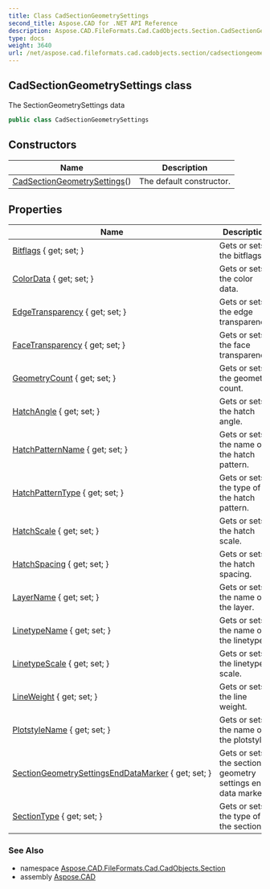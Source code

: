 ```yaml
---
title: Class CadSectionGeometrySettings
second_title: Aspose.CAD for .NET API Reference
description: Aspose.CAD.FileFormats.Cad.CadObjects.Section.CadSectionGeometrySettings class. The SectionGeometrySettings data
type: docs
weight: 3640
url: /net/aspose.cad.fileformats.cad.cadobjects.section/cadsectiongeometrysettings/
---
```

## CadSectionGeometrySettings class

The SectionGeometrySettings data

```csharp
public class CadSectionGeometrySettings
```

## Constructors

| Name | Description |
| --- | --- |
| [CadSectionGeometrySettings](cadsectiongeometrysettings/)() | The default constructor. |

## Properties

| Name | Description |
| --- | --- |
| [Bitflags](../../aspose.cad.fileformats.cad.cadobjects.section/cadsectiongeometrysettings/bitflags/) { get; set; } | Gets or sets the bitflags. |
| [ColorData](../../aspose.cad.fileformats.cad.cadobjects.section/cadsectiongeometrysettings/colordata/) { get; set; } | Gets or sets the color data. |
| [EdgeTransparency](../../aspose.cad.fileformats.cad.cadobjects.section/cadsectiongeometrysettings/edgetransparency/) { get; set; } | Gets or sets the edge transparency. |
| [FaceTransparency](../../aspose.cad.fileformats.cad.cadobjects.section/cadsectiongeometrysettings/facetransparency/) { get; set; } | Gets or sets the face transparency. |
| [GeometryCount](../../aspose.cad.fileformats.cad.cadobjects.section/cadsectiongeometrysettings/geometrycount/) { get; set; } | Gets or sets the geometry count. |
| [HatchAngle](../../aspose.cad.fileformats.cad.cadobjects.section/cadsectiongeometrysettings/hatchangle/) { get; set; } | Gets or sets the hatch angle. |
| [HatchPatternName](../../aspose.cad.fileformats.cad.cadobjects.section/cadsectiongeometrysettings/hatchpatternname/) { get; set; } | Gets or sets the name of the hatch pattern. |
| [HatchPatternType](../../aspose.cad.fileformats.cad.cadobjects.section/cadsectiongeometrysettings/hatchpatterntype/) { get; set; } | Gets or sets the type of the hatch pattern. |
| [HatchScale](../../aspose.cad.fileformats.cad.cadobjects.section/cadsectiongeometrysettings/hatchscale/) { get; set; } | Gets or sets the hatch scale. |
| [HatchSpacing](../../aspose.cad.fileformats.cad.cadobjects.section/cadsectiongeometrysettings/hatchspacing/) { get; set; } | Gets or sets the hatch spacing. |
| [LayerName](../../aspose.cad.fileformats.cad.cadobjects.section/cadsectiongeometrysettings/layername/) { get; set; } | Gets or sets the name of the layer. |
| [LinetypeName](../../aspose.cad.fileformats.cad.cadobjects.section/cadsectiongeometrysettings/linetypename/) { get; set; } | Gets or sets the name of the linetype. |
| [LinetypeScale](../../aspose.cad.fileformats.cad.cadobjects.section/cadsectiongeometrysettings/linetypescale/) { get; set; } | Gets or sets the linetype scale. |
| [LineWeight](../../aspose.cad.fileformats.cad.cadobjects.section/cadsectiongeometrysettings/lineweight/) { get; set; } | Gets or sets the line weight. |
| [PlotstyleName](../../aspose.cad.fileformats.cad.cadobjects.section/cadsectiongeometrysettings/plotstylename/) { get; set; } | Gets or sets the name of the plotstyle. |
| [SectionGeometrySettingsEndDataMarker](../../aspose.cad.fileformats.cad.cadobjects.section/cadsectiongeometrysettings/sectiongeometrysettingsenddatamarker/) { get; set; } | Gets or sets the section geometry settings end data marker. |
| [SectionType](../../aspose.cad.fileformats.cad.cadobjects.section/cadsectiongeometrysettings/sectiontype/) { get; set; } | Gets or sets the type of the section. |

### See Also

* namespace [Aspose.CAD.FileFormats.Cad.CadObjects.Section](../../aspose.cad.fileformats.cad.cadobjects.section/)
* assembly [Aspose.CAD](../../)


